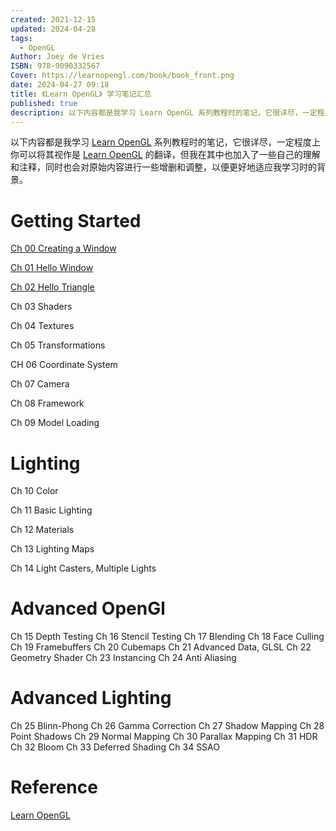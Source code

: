 ```yaml
---
created: 2021-12-15
updated: 2024-04-28
tags:
  - OpenGL
Author: Joey de Vries
ISBN: 978-9090332567
Cover: https://learnopengl.com/book/book_front.png
date: 2024-04-27 09:18
title: 《Learn OpenGL》 学习笔记汇总
published: true
description: 以下内容都是我学习 Learn OpenGL 系列教程时的笔记，它很详尽，一定程度上你可以将其视作是 Learn OpenGL 的翻译，但我在其中也加入了一些自己的理解和注释，同时也会对原始内容进行一些增删和调整，以便更好地适应我学习时的背景。
---
```


以下内容都是我学习 [Learn OpenGL](https://learnopengl.com/Introduction) 系列教程时的笔记，它很详尽，一定程度上你可以将其视作是 [Learn OpenGL](https://learnopengl.com/Introduction) 的翻译，但我在其中也加入了一些自己的理解和注释，同时也会对原始内容进行一些增删和调整，以便更好地适应我学习时的背景。

# Getting Started

[Ch 00 Creating a Window](/ch_00_creating_a_window)

[Ch 01 Hello Window](/ch_01_hello_window)

[Ch 02 Hello Triangle](/ch_02_hello_triangle)

Ch 03 Shaders

Ch 04 Textures

Ch 05 Transformations

CH 06 Coordinate System

Ch 07 Camera

Ch 08 Framework

Ch 09 Model Loading

# Lighting

Ch 10 Color

Ch 11 Basic Lighting

Ch 12 Materials

Ch 13 Lighting Maps

Ch 14 Light Casters, Multiple Lights

# Advanced OpenGl

Ch 15 Depth Testing
Ch 16 Stencil Testing
Ch 17 Blending
Ch 18 Face Culling
Ch 19 Framebuffers
Ch 20 Cubemaps
Ch 21 Advanced Data, GLSL
Ch 22 Geometry Shader
Ch 23 Instancing
Ch 24 Anti Aliasing

# Advanced Lighting

Ch 25 Blinn-Phong
Ch 26 Gamma Correction
Ch 27 Shadow Mapping
Ch 28 Point Shadows
Ch 29 Normal Mapping
Ch 30 Parallax Mapping
Ch 31 HDR
Ch 32 Bloom
Ch 33 Deferred Shading
Ch 34 SSAO


# Reference

[Learn OpenGL](https://learnopengl.com/Introduction)

